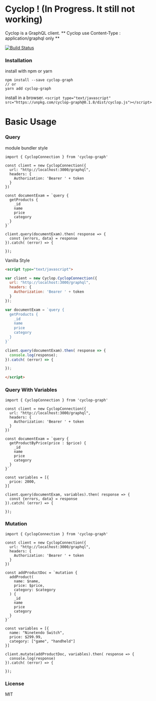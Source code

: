 # Cyclop ! (In Progress. It still not working)
Cyclop is a GraphQL client. ** Cyclop use Content-Type : application/graphql only **

[![Build Status](https://travis-ci.org/kenshero/cyclop-graph.svg?branch=master)](https://travis-ci.org/kenshero/cyclop-graph)


### Installation

install with npm or yarn
```
npm install --save cyclop-graph
// or
yarn add cyclop-graph
```

install in a browser.
`<script type="text/javascript" src="https://unpkg.com/cyclop-graph@0.1.8/dist/cyclop.js"></script>`

# Basic Usage

### Query
module bundler style
```
import { CyclopConnection } from 'cyclop-graph'

const client = new CyclopConnection({
  url: "http://localhost:3000/graphql",
  headers: {
    Authorization: 'Bearer ' + token
  }
})

const documentExam = `query {
  getProducts {
    _id
    name
    price
    category
  }
}`

client.query(documentExam).then( response => {
  const {errors, data} = response
}).catch( (error) => {

});

```

Vanilla Style
```html
<script type="text/javascript">

var client = new Cyclop.CyclopConnection({
  url: "http://localhost:3000/graphql",
  headers: {
    Authorization: 'Bearer ' + token
  }
});

var documentExam = `query {
  getProducts {
    _id
    name
    price
    category
  }
}`

client.query(documentExam).then( response => {
  console.log(response);
}).catch( (error) => {

});

</script>
```

### Query With Variables
```
import { CyclopConnection } from 'cyclop-graph'

const client = new CyclopConnection({
  url: "http://localhost:3000/graphql",
  headers: {
    Authorization: 'Bearer ' + token
  }
})

const documentExam = `query {
  getProductByPrice(price : $price) {
    _id
    name
    price
    category
  }
}`

const variables = [{
  price: 2000,
}]

client.query(documentExam, variables).then( response => {
  const {errors, data} = response
}).catch( (error) => {

});
```

### Mutation
```
import { CyclopConnection } from 'cyclop-graph'

const client = new CyclopConnection({
  url: "http://localhost:3000/graphql",
  headers: {
    Authorization: 'Bearer ' + token
  }
})

const addProductDoc = `mutation {
  addProduct(
    name: $name,
    price: $price,
    category: $category
  ) {
    _id
    name
    price
    category
  }
}`

const variables = [{
  name: "Ninetendo Switch",
  price: $299.99,
  category: ["game", "handheld"]
}]

client.mutate(addProductDoc, variables).then( response => {
  console.log(response)
}).catch( (error) => {

});

```
### License

MIT